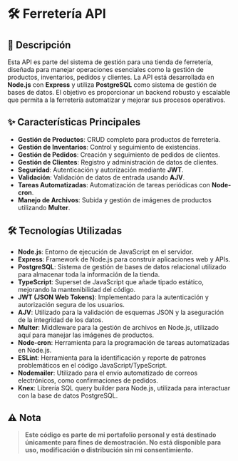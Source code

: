 # 🛠️ Ferretería API

## 📄 Descripción

Esta API es parte del sistema de gestión para una tienda de ferretería, diseñada para manejar operaciones esenciales como la gestión de productos, inventarios, pedidos y clientes. La API está desarrollada en **Node.js** con **Express** y utiliza **PostgreSQL** como sistema de gestión de bases de datos. El objetivo es proporcionar un backend robusto y escalable que permita a la ferretería automatizar y mejorar sus procesos operativos.

## ✨ Características Principales

- **Gestión de Productos**: CRUD completo para productos de ferretería.
- **Gestión de Inventarios**: Control y seguimiento de existencias.
- **Gestión de Pedidos**: Creación y seguimiento de pedidos de clientes.
- **Gestión de Clientes**: Registro y administración de datos de clientes.
- **Seguridad**: Autenticación y autorización mediante **JWT**.
- **Validación**: Validación de datos de entrada usando **AJV**.
- **Tareas Automatizadas**: Automatización de tareas periódicas con **Node-cron**.
- **Manejo de Archivos**: Subida y gestión de imágenes de productos utilizando **Multer**.

## 🛠️ Tecnologías Utilizadas

- **Node.js**: Entorno de ejecución de JavaScript en el servidor.
- **Express**: Framework de Node.js para construir aplicaciones web y APIs.
- **PostgreSQL**: Sistema de gestión de bases de datos relacional utilizado para almacenar toda la información de la tienda.
- **TypeScript**: Superset de JavaScript que añade tipado estático, mejorando la mantenibilidad del código.
- **JWT (JSON Web Tokens)**: Implementado para la autenticación y autorización segura de los usuarios.
- **AJV**: Utilizado para la validación de esquemas JSON y la aseguración de la integridad de los datos.
- **Multer**: Middleware para la gestión de archivos en Node.js, utilizado aquí para manejar las imágenes de productos.
- **Node-cron**: Herramienta para la programación de tareas automatizadas en Node.js.
- **ESLint**: Herramienta para la identificación y reporte de patrones problemáticos en el código JavaScript/TypeScript.
- **Nodemailer**: Utilizado para el envío automatizado de correos electrónicos, como confirmaciones de pedidos.
- **Knex**: Librería SQL query builder para Node.js, utilizada para interactuar con la base de datos PostgreSQL.
  
## ⚠️ Nota

> **Este código es parte de mi portafolio personal y está destinado únicamente para fines de demostración. No está disponible para uso, modificación o distribución sin mi consentimiento.**
